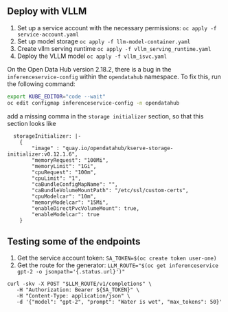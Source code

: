 ## Deploy with VLLM

1. Set up a service account with the necessary permissions: `oc apply -f service-account.yaml`
2. Set up model storage `oc apply -f llm-model-container.yaml`
3. Create vllm serving runtime `oc apply -f vllm_serving_runtime.yaml`
4. Deploy the VLLM model `oc apply -f vllm_isvc.yaml`

On the Open Data Hub version 2.18.2, there is a bug in the `inferenceservice-config` within the `opendatahub` namespace. To fix this, run the following command:

```bash
export KUBE_EDITOR="code --wait"
oc edit configmap inferenceservice-config -n opendatahub
```

add a missing comma in the `storage initializer` section, so that this section looks like

```
  storageInitializer: |-
    {
        "image" : "quay.io/opendatahub/kserve-storage-initializer:v0.12.1.6",
        "memoryRequest": "100Mi",
        "memoryLimit": "1Gi",
        "cpuRequest": "100m",
        "cpuLimit": "1",
        "caBundleConfigMapName": "",
        "caBundleVolumeMountPath": "/etc/ssl/custom-certs",
        "cpuModelcar": "10m",
        "memoryModelcar": "15Mi",
        "enableDirectPvcVolumeMount": true,
        "enableModelcar": true
    }
```

## Testing some of the endpoints

1. Get the service account token: `SA_TOKEN=$(oc create token user-one)` 
2. Get the route for the generator: `LLM_ROUTE="$(oc get inferenceservice gpt-2 -o jsonpath='{.status.url}')"`

```
curl -skv -X POST "$LLM_ROUTE/v1/completions" \
   -H "Authorization: Bearer ${SA_TOKEN}" \
   -H "Content-Type: application/json" \
   -d '{"model": "gpt-2", "prompt": "Water is wet", "max_tokens": 50}'
```



